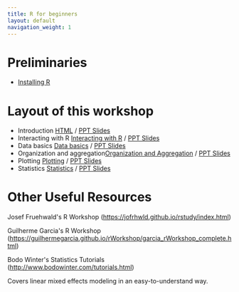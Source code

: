 ```yaml
---
title: R for beginners
layout: default
navigation_weight: 1
---
```


Preliminaries
=============
- [Installing R](install.html)

Layout of this workshop
=======================

- Introduction [HTML](introduction.html) / [PPT Slides](../ppts/introduction.pptx)
- Interacting with R [Interacting with R](interact.html) / [PPT Slides](../ppts/interact.pptx)
- Data basics [Data basics](databasics.html) / [PPT Slides](../ppts/databasics.pptx)
- Organization and aggregation[Organization and Aggregation](organization.html) / [PPT Slides](../ppts/organization.pptx)
- Plotting [Plotting](plotting.html) / [PPT Slides](../ppts/plotting.pptx)
- Statistics [Statistics](statistics.html) / [PPT Slides](../ppts/statistics.pptx)

Other Useful Resources
======================

Josef Fruehwald's R Workshop
(https://jofrhwld.github.io/rstudy/index.html)

Guilherme Garcia's R Workshop
(https://guilhermegarcia.github.io/rWorkshop/garcia_rWorkshop_complete.html)

Bodo Winter's Statistics Tutorials
(http://www.bodowinter.com/tutorials.html)

Covers linear mixed effects modeling in an easy-to-understand way.
